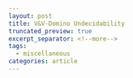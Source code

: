 ```yaml
---
layout: post
title: V&V-Domino Undecidability
truncated_preview: true
excerpt_separator: <!--more-->
tags:
  - miscellaneous
categories: article
---
```

<!--more-->

